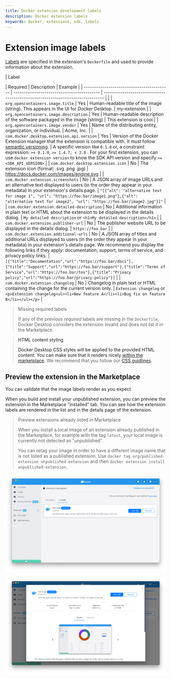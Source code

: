 ```yaml
---
title: Docker extension development labels
description: Docker extension labels
keywords: Docker, extensions, sdk, labels
---
```


# Extension image labels

[Labels](https://docs.docker.com/engine/reference/builder/#label) are specified in the extension's `Dockerfile` and used to provide information about the extension.

| Label <div style="width:170px"></div>| Required | Description | Example |
| ------------------------------------------ | ------------------------------------------ | ------------------------------------------------------------------------------ | |
| `org.opencontainers.image.title` | Yes | Human-readable title of the image (string). This appears in the UI for Docker Desktop. | my-extension |
| `org.opencontainers.image.description` | Yes | Human-readable description of the software packaged in the image (string) | This extension is cool.|
| `org.opencontainers.image.vendor` | Yes | Name of the distributing entity, organization, or individual. | Acme, Inc. |
| `com.docker.desktop.extension.api.version` | Yes | Version of the Docker Extension manager that the extension is compatible with. It must follow [semantic versioning](https://semver.org/). | A specific version like `0.1.0` or, a constraint expression: `>= 0.1.0`, `>= 1.4.7, < 2.0` . For your first extension, you can use `docker extension version` to know the SDK API version and specify `>= <SDK_API_VERSION>`.|
| `com.docker.desktop.extension.icon` | No | The extension icon (format: .svg .png .jpg) | <a href="https://docs.docker.com/images/engine.svg" target="__blank">https://docs.docker.com/images/engine.svg<a> |
| `com.docker.extension.screenshots` | No | A JSON array of image URLs and an alternative text displayed to users (in the order they appear in your metadata) in your extension's details page. | `"[{"alt": "alternative text for image 1", "url": "https://foo.bar/image1.png"},{"alt": "alternative text for image2", "url": "https://foo.bar/image2.jpg"}]"` |
| `com.docker.extension.detailed-description` | No | Additional information in plain text or HTML about the extension to be displayed in the details dialog. | `My detailed description` or `<h1>My detailed description</h1>` |
| `com.docker.extension.publisher-url` | No | The publisher website URL to be displayed in the details dialog. | `https://foo.bar` |
| `com.docker.extension.additional-urls` | No | A JSON array of titles and additional URLs displayed to users (in the order they appear in your metadata) in your extension's details page. We recommend you display the following links if they apply: documentation, support, terms of service, and privacy policy links. | `[{"title":"Documentation","url":"https://foo.bar/docs"},{"title":"Support","url":"https://foo.bar/support"},{"title":"Terms of Service","url":"https://foo.bar/tos"},{"title":"Privacy policy","url":"https://foo.bar/privacy-policy"}]` |
| `com.docker.extension.changelog` | No | Changelog in plain text or HTML containing the change for the current version only. | `Extension changelog` or `<p>Extension changelog<ul><li>New feature A</li><li>Bug fix on feature B</li></ul></p>` |

> Missing required labels
>
> If any of the previous _required_ labels are missing in the `Dockerfile`, Docker Desktop considers the extension invalid and does not list it in the Marketplace.

> HTML content styling
>
> Docker Desktop CSS styles will be applied to the provided HTML content. You can make sure that it renders nicely [within the marketplace](#preview-the-extension-in-marketplace). We recommend that you follow our [CSS guidlines](../../design/design-overview/#design-principles).

## Preview the extension in the Marketplace

You can validate that the image labels render as you expect.

When you build and install your unpublished extension, you can preview the extension in the Marketplace "installed" tab. You can see how the extension labels are rendered in the list and in the details page of the extension.

> Preview extensions already listed in Marketplace
>
> When you install a local image of an extension already published in the Marketplace, for example with the tag `latest`, your local image is currently not detected as "unpublished".
>
> You can retag your image in order to have a different image name that is not listed as a published extension.
> Use `docker tag org/published-extension unpublished-extension` and then `docker extension install unpublished-extension`.

![List preview](images/list-preview.png)

![List preview](images/details-preview.png)
